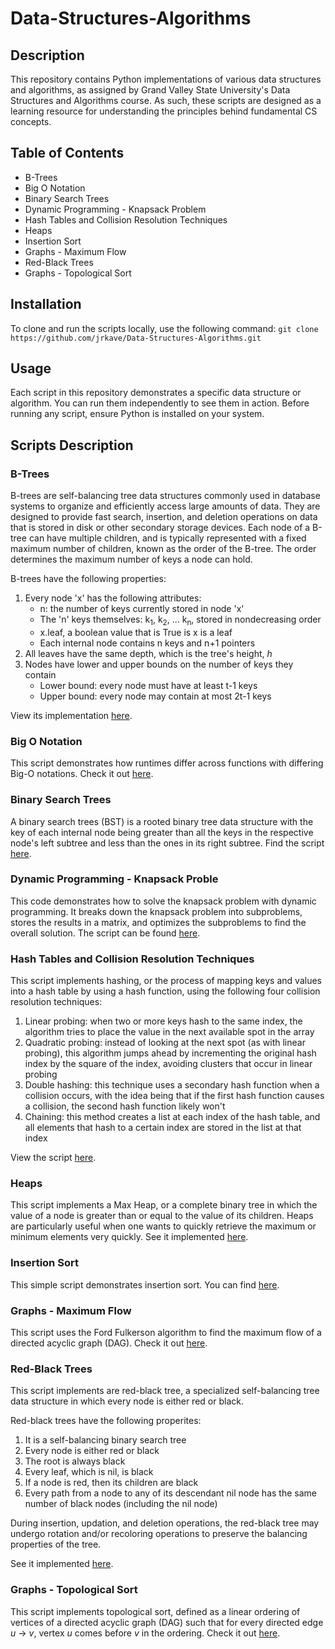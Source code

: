 # Data-Structures-Algorithms
## Description
This repository contains Python implementations of various data structures and algorithms, as assigned by Grand Valley State University's Data Structures and Algorithms course. As such, these scripts are designed as a learning resource for understanding the principles behind fundamental CS concepts.

## Table of Contents
- B-Trees
- Big O Notation
- Binary Search Trees
- Dynamic Programming - Knapsack Problem
- Hash Tables and Collision Resolution Techniques
- Heaps
- Insertion Sort
- Graphs - Maximum Flow
- Red-Black Trees
- Graphs - Topological Sort

## Installation
To clone and run the scripts locally, use the following command:
`git clone https://github.com/jrkave/Data-Structures-Algorithms.git`

## Usage
Each script in this repository demonstrates a specific data structure or algorithm. You can run them independently to see them in action. Before running any script, ensure Python is installed on your system.

## Scripts Description
### B-Trees
B-trees are self-balancing tree data structures commonly used in database systems to organize and efficiently access large amounts of data. They are designed to provide fast search, insertion, and deletion operations on data that is stored in disk or other secondary storage devices. Each node of a B-tree can have multiple children, and is typically represented with a fixed maximum number of children, known as the order of the B-tree. The order determines the maximum number of keys a node can hold.

B-trees have the following properties:
1. Every node 'x' has the following attributes:
   - n: the number of keys currently stored in node 'x'
   - The 'n' keys themselves: k<sub>1</sub>, k<sub>2</sub>, ... k<sub>n</sub>, stored in nondecreasing order
   - x.leaf, a boolean value that is True is x is a leaf
   - Each internal node contains n keys and n+1 pointers
2. All leaves have the same depth, which is the tree's height, _h_
3. Nodes have lower and upper bounds on the number of keys they contain
   - Lower bound: every node must have at least t-1 keys
   - Upper bound: every node may contain at most 2t-1 keys

View its implementation [here](https://github.com/jrkave/Data-Structures-Algorithms/blob/main/b_trees.py/).

### Big O Notation
This script demonstrates how runtimes differ across functions with differing Big-O notations. Check it out [here](https://github.com/jrkave/Data-Structures-Algorithms/blob/main/big_o_notation.py/).

### Binary Search Trees
A binary search trees (BST) is a rooted binary tree data structure with the key of each internal node being greater than all the keys in the respective node's left subtree and less than the ones in its right subtree. Find the script [here](https://github.com/jrkave/Data-Structures-Algorithms/blob/main/bst.py/). 

### Dynamic Programming - Knapsack Proble
This code demonstrates how to solve the knapsack problem with dynamic programming. It breaks down the knapsack problem into subproblems, stores the results in a matrix, and optimizes the subproblems to find the overall solution. The script can be found [here](https://github.com/jrkave/Data-Structures-Algorithms/blob/main/dp_knapsack.py/).

### Hash Tables and Collision Resolution Techniques
This script implements hashing, or the process of mapping keys and values into a hash table by using a hash function, using the following four collision resolution techniques:
1. Linear probing: when two or more keys hash to the same index, the algorithm tries to place the value in the next available spot in the array
2. Quadratic probing: instead of looking at the next spot (as with linear probing), this algorithm jumps ahead by incrementing the original hash index by the square of the index, avoiding clusters that occur in linear probing
3. Double hashing: this technique uses a secondary hash function when a collision occurs, with the idea being that if the first hash function causes a collision, the second hash function likely won't 
4. Chaining: this method creates a list at each index of the hash table, and all elements that hash to a certain index are stored in the list at that index

View the script [here](https://github.com/jrkave/Data-Structures-Algorithms/blob/main/hash_tables.py/).

### Heaps
This script implements a Max Heap, or a complete binary tree in which the value of a node is greater than or equal to the value of its children. Heaps are particularly useful when one wants to quickly retrieve the maximum or minimum elements very quickly. See it implemented [here](https://github.com/jrkave/Data-Structures-Algorithms/blob/main/heaps.py/).

### Insertion Sort
This simple script demonstrates insertion sort. You can find [here](https://github.com/jrkave/Data-Structures-Algorithms/blob/main/insertion_sort.py/). 

### Graphs - Maximum Flow
This script uses the Ford Fulkerson algorithm to find the maximum flow of a directed acyclic graph (DAG). Check it out [here](https://github.com/jrkave/Data-Structures-Algorithms/blob/main/maximum_flow.py/).

### Red-Black Trees
This script implements are red-black tree, a specialized self-balancing tree data structure in which every node is either red or black. 

Red-black trees have the following properites:
1. It is a self-balancing binary search tree
2. Every node is either red or black
3. The root is always black
4. Every leaf, which is nil, is black
5. If a node is red, then its children are black
6. Every path from a node to any of its descendant nil node has the same number of black nodes (including the nil node)

During insertion, updation, and deletion operations, the red-black tree may undergo rotation and/or recoloring operations to preserve the balancing properties of the tree.

See it implemented [here](https://github.com/jrkave/Data-Structures-Algorithms/blob/main/rb_trees.py/).

### Graphs - Topological Sort
This script implements topological sort, defined as a linear ordering of vertices of a directed acyclic graph (DAG) such that for every directed edge _u_ -> _v_, vertex _u_ comes before _v_ in the ordering. Check it out [here](https://github.com/jrkave/Data-Structures-Algorithms/blob/main/top_sort.py/).


